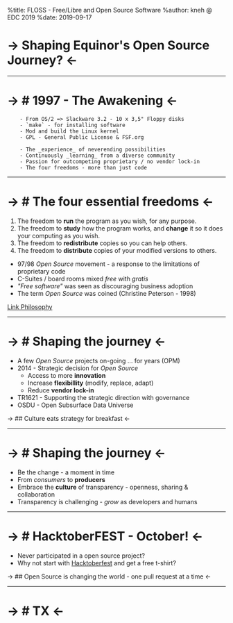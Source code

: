%title: FLOSS - Free/Libre and Open Source Software
%author: kneh @ EDC 2019
%date: 2019-09-17

-> Shaping Equinor's Open Source Journey? <-
===

---
-> # 1997 - The Awakening <-
===

		- From OS/2 => Slackware 3.2 - 10 x 3,5" Floppy disks
        - `make` - for installing software
        - Mod and build the Linux kernel
        - GPL - General Public License & FSF.org

        - The _experience_ of neverending possibilities
        - Continuously _learning_ from a diverse community
        - Passion for outcompeting proprietary / no vendor lock-in
        - The four freedoms - more than just code

---
-> # The four essential freedoms <-
===

1. The freedom to **run** the program as you wish, for any purpose.
2. The freedom to **study** how the program works,
   and **change** it so it does your computing as you wish.
3. The freedom to **redistribute** copies so you can help others.
4. The freedom to **distribute** copies of your modified versions to others.


- 97/98 _Open Source_ movement - a response to the limitations of proprietary code
- C-Suites / board rooms mixed _free_ with _gratis_
- _"Free software"_ was seen as discouraging business adoption
- The term _Open Source_ was coined (Christine Peterson - 1998)



[Link Philosophy](https://www.gnu.org/philosophy/free-sw.html)

---
-> # Shaping the journey  <-
===

- A few *Open Source* projects on-going ... for years (OPM)
- 2014 - Strategic decision for *Open Source*
  - Access to more **innovation**
  - Increase **flexibillity** (modify, replace, adapt)
  - Reduce **vendor lock-in**
- TR1621 - Supporting the strategic direction with governance
- OSDU - Open Subsurface Data Universe

-> ## Culture eats strategy for breakfast <-

---
-> # Shaping the journey <-
===

- Be the change - a moment in time
- From _consumers_ to **producers**
- Embrace the **culture** of transparency - openness, sharing & collaboration
- Transparency is challenging - _grow_ as developers and humans

---
-> # HacktoberFEST - October! <-
===

- Never participated in a open source project?
- Why not start with [Hacktoberfest](https://hacktoberfest.digitalocean.com/) and get a free t-shirt?


-> ## Open Source is changing the world - one pull request at a time <-

---
-> # TX <-
===
